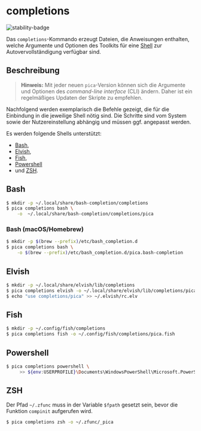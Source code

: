 # completions

![stability-badge](https://img.shields.io/badge/stability-stable-green?style=flat-square)

Das `completions`-Kommando erzeugt Dateien, die Anweisungen enthalten,
welche Argumente und Optionen des Toolkits für eine
[Shell](https://de.wikipedia.org/wiki/Shell_(Betriebssystem)) zur
Autovervollständigung verfügbar sind.

## Beschreibung

> **Hinweis:** Mit jeder neuen `pica`-Version können sich die Argumente
> und Optionen des _command-line interface_ (CLI) ändern. Daher ist ein
> regelmäßiges Updaten der Skripte zu empfehlen.

Nachfolgend werden exemplarisch die Befehle gezeigt, die für die
Einbindung in die jeweilige Shell nötig sind. Die Schritte sind vom
System sowie der Nutzereinstellung abhängig und müssen ggf. angepasst
werden.

Es werden folgende Shells unterstützt:

- [Bash](https://www.gnu.org/software/bash/),
- [Elvish](https://github.com/elves/elvish),
- [Fish](https://fishshell.com/),
- [Powershell](https://docs.microsoft.com/en-us/powershell/)
- und [ZSH](https://zsh.sourceforge.io/).

## Bash

```bash
$ mkdir -p ~/.local/share/bash-completion/completions
$ pica completions bash \
    -o  ~/.local/share/bash-completion/completions/pica
```

### Bash (macOS/Homebrew)

```bash
$ mkdir -p $(brew --prefix)/etc/bash_completion.d
$ pica completions bash \
    -o $(brew --prefix)/etc/bash_completion.d/pica.bash-completion
```

## Elvish

```bash
$ mkdir -p ~/.local/share/elvish/lib/completions
$ pica completions elvish -o ~/.local/share/elvish/lib/completions/pica.elv
$ echo "use completions/pica" >> ~/.elvish/rc.elv
```

## Fish

```bash
$ mkdir -p ~/.config/fish/completions
$ pica completions fish -o ~/.config/fish/completions/pica.fish
```

## Powershell

```bash
$ pica completions powershell \
     >> ${env:USERPROFILE}\Documents\WindowsPowerShell\Microsoft.PowerShell_profile.ps1
```

## ZSH

Der Pfad `~/.zfunc` muss in der Variable `$fpath` gesetzt sein, bevor
die Funktion `compinit` aufgerufen wird.

```bash
$ pica completions zsh -o ~/.zfunc/_pica
```
